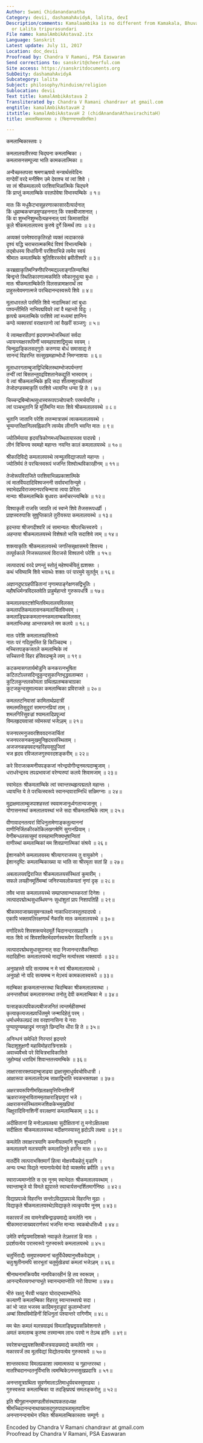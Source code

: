 ```yaml
---
Author: Swami Chidanandanatha
Category: devii, dashamahAvidyA, lalita, devI
Description/comments: Kamalaambika is no different from Kamakala, Bhuvaneswari, Chandika
  or Lalita tripurasundari
File name: kamalAmbikAstava2.itx
Language: Sanskrit
Latest update: July 11, 2017
Location: doc_devii
Proofread by: Chandra V Ramani, PSA Easwaran
Send corrections to: sanskrit@cheerful.com
Site access: https://sanskritdocuments.org
SubDeity: dashamahAvidyA
Subcategory: lalita
Subject: philosophy/hinduism/religion
Sublocation: devii
Text title: kamalAmbikAstava 2
Transliterated by: Chandra V Ramani chandravr at gmail.com
engtitle: kamalAmbikAstavaH 2
itxtitle: kamalAmbikAstavaH 2 (chidAnandanAthavirachitaH)
title: कमलाम्बिकास्तवः २ (चिदानन्दनाथविरचितः)

---
```

  
 कमलाम्बिकास्तवः २   
  
कमलालयतीरस्या चिद्घना कमलाम्बिका ।  
कमलासनसम्पूज्या भाति कामकलात्मिका ॥  
  
अन्वैच्छस्तपसा श्रमणऋषयो मन्त्रार्थसंवेदिनः  
वाग्देवीं वरदे मनीषिण उमे देवाश्च यां त्वां शिवे ।  
सा त्वं श्रीकमलालये परशिवाभिन्नात्मिके चिद्घने  
किं प्राप्तुं कमलाम्बिके वरतपोवेषा विभास्यम्बिके ॥ १॥  
  
मातः किं मधुकैटभासुहरणात्कासारदैत्यार्दनात्  
किं धूम्राम्बकचण्डमुण्डहननात् किं रक्तबीजाशनात् ।  
किं वा शुम्भनिशुम्भदैत्यहननात् पापं किमासादितं  
कूले श्रीकमलालयस्य कुरुषे दुर्गे किमर्थं तपः ॥ २॥  
  
अव्यक्तं परमेश्वराकृतिरहो व्यक्तं त्वदाकारकं  
दृश्यं यद्धि चराचरात्मकमिदं विश्वं विभात्यम्बिके ।  
तद्बोधस्य विधायिनी परशिवाभिन्ने त्वमेव स्वयं  
श्रीमातः कमलाम्बिके श्रुतिशिरस्त्वेवं ब्रवीतीश्वरि ॥ ३॥  
  
करब्रह्माकृतिमन्त्रिणीपरिनमद्यल्लाङ्गलिन्याश्रितं  
बिन्द्वन्ते स्थितिकारणात्मकमिति स्वैकानुभूत्या बुधाः ।  
मातः श्रीकमलाम्बिकेति विलसन्नामाक्षरार्थं तव  
प्राहुस्त्वेवमगात्मजे परचिदानन्दस्वरूपे शिवे ॥ ४॥  
  
मूलाधारतले परमिति शिवे नादात्मिकां त्वां बुधाः  
पश्यन्तीमिति नाभिपद्मविवरे त्वां वै महान्तो विदुः ।  
हृत्पद्मे कमलाम्बिके परशिवे त्वां मध्यमां ज्ञानिनः  
कण्ठे व्यक्तरवां वराक्षरतनो त्वां वैखरीं सञ्जगुः ॥ ५॥  
  
ये त्वामक्षरपीठगां हृदयगाम्भोजस्थितां सर्वदा  
ध्यायन्त्यक्षररूपिणीं भवमहापाशाद्विमुच्य स्वयम् ।  
चिन्मुद्राङ्कितसद्गुरोः करुणया बोधं समासाद्य ते  
सानन्दं विहरन्ति सत्सुखमहाम्भोधौ निमग्नाशयाः ॥ ६॥  
  
मूलाधारगताम्बुजाद्विधिबिलस्थाम्भोजपर्यन्तगां  
तन्वीं त्वां बिसतन्तुवद्रविशतानेकद्युतिं भास्वराम् ।  
ये त्वां श्रीकमलाम्बिके हृदि सदा शीताम्शुवच्छीतलां  
तेजोदण्डसमाकृतिं परशिवे ध्यायन्ति धन्या हि ते । ७॥  
  
चिच्चन्द्रबिम्बोत्थसुधास्वरूपपञ्चोपचारैः परमर्चयन्ति ।  
त्वां पञ्चभूतानि हि मूर्तिमन्ति मातः शिवे श्रीकमलालयस्थे ॥ ८॥  
  
भूतानि जातानि परेशि तत्तन्मात्रासमं त्वत्कमलालयस्थे ।  
भूम्यन्तरिक्षानिलवह्निकानि त्वय्येव लीनानि भवन्ति मातः ॥ ९॥  
  
ज्योतिर्मयाया हृदयत्रिकोणमध्यस्थितायास्तव पादपद्मे ।  
लीनं विचिन्त्य स्वमहो महान्तः नयन्ति कालं कमलालयस्थे ॥ १०॥  
  
श्रीकादिविद्ये कमलालयस्थे त्वन्मूलविद्याजपतो महान्तः ।  
ज्योतिर्मयं ते परचित्स्वरूपं भजन्ति विश्वोत्थविकारहीनम् ॥ ११॥  
  
तेजोरूपविराजिते परशिवाभिन्नप्रकाशात्मिके  
त्वं मातर्वियदादिविश्वजननी सर्वावभासिन्युमे ।  
स्वाभेदप्रविराजमानपरचिन्मात्रा त्वया प्रेरिताः  
मान्याः श्रीकमलाम्बिके बुधवराः कर्माचरन्त्यम्बिके ॥ १२॥  
  
विश्वाकृती राजसि जाग्रति त्वं स्वप्ने शिवे तैजसरूपधर्व्री ।  
प्राज्ञस्वरुपासि सुषुप्तिकाले तुरीयरूपा कमलालयस्थे ॥ १३॥  
  
इदन्तया श्रीजगदीश्वरि त्वं सामान्यतः श्रीपरचित्स्वरुपे ।  
अहन्तया श्रीकमलालयस्थे विशेषतो भासि सदाशिवे त्वम् ॥ १४॥  
  
शक्त्याकृतिः श्रीकमलालयस्थे जगत्सिसृक्षासमये शिवस्य ।  
तत्पूर्वकाले निजरूपतस्त्वं विराजसे विश्वतनो परेशि ॥ १५॥  
  
त्वत्पादपद्मं वरदे प्रणन्तुं स्तोतुं महेश्यर्चयितुं ह्यशक्तः ।  
कथं भविष्यामि शिवे भवाब्धेः शक्तः परं पारमुमे सुतर्तुम् ॥ १६॥  
  
अज्ञानदुष्टग्रहपीडितानां नृणामपाङ्गेक्षणसद्विभूतिः ।  
महौषधिर्मन्त्रविदस्तवेति प्राहुर्महान्तो गुरुरूपधर्त्रि ॥ १७॥  
  
कमलालयतटशोभितविमलालयविलसत्  
कमलापतिकमलासनकमलार्चितविभवम् ।  
कमलाङ्घ्रिककमलाननकमलाम्बकविलसत्  
कमलाभिधमह आन्तरकमले मम कलये ॥ १८॥  
  
मातः परेशि कमलालयहंसिरूपे  
नातः परं गदितुमस्ति हि किञ्चिदम्ब ।  
मच्चित्तपङ्कजतले कमलाम्बिके त्वं  
सच्चित्तनो विहर हंसिवदम्बुजे त्वम् ॥ १९॥  
  
कटकमासगतार्यमोडुनि कनकरत्नभूषिता  
कटितटोल्लसदिन्दुकुन्दसुकान्तिभृद्धवलाम्बरा ।  
कुटिलकुन्तलकोमला ग्रथितप्रलम्बकचाग्रका  
कुटजकुन्दसुमाल्यका कमलाम्बिका प्रविराजते ॥ २०॥  
  
कमलतटनिवासां कामितार्थप्रदात्रीं  
समलमतिसुदूरां सामगानप्रियां ताम् ।  
शमलगिरिसुवज्रां श्यामलादिप्रपूज्यां  
विमलहृदयवासां व्योमरूपां भजेऽहम् ॥ २१॥  
  
यजनपरमनुजवरशिववदनजार्चितां  
भजनपरसनकमुखमुनिहृदयसंस्थिताम् ।  
अजजनकहयवदनहरिहयसुपूजितां  
भज हृदय रविजलजगुरुवरदशङ्करीम् ॥ २२॥  
  
करे विराजत्कमनीयपङ्कजां नरेन्द्रयोगीन्द्रनमत्पदाम्बुजाम् ।  
धराधरेन्द्रस्य तपःप्रभावजां वरेण्यरुपां कलये शिवामजाम् ॥ २३॥  
  
स्वाभेदतः श्रीकमलाम्बिके त्वां स्वान्तस्थहृत्पद्मतले महान्तः ।  
ध्यायन्ति ये ते परचित्स्वरूपे स्वानन्दवाराम्निधिं सन्निमग्नाः ॥ २४॥  
  
मुद्राक्षमालाम्बुजपाशहस्तां स्ववामजानूर्ध्वगतान्यजानुम् ।  
योगासनस्थां कमलालयस्थां भजे सदा श्रीकमलाम्बिके त्वाम् ॥ २५॥  
  
वीणावादनतत्परां विधिनुतामेणाङ्कतुल्याननां  
वाणीनिर्जितकीरकोकिलखगश्रेणिं सुगानप्रियाम् ।  
वेणीबन्धलसत्सुमां वरमहामाणिक्यभूषान्वितां  
वाणीस्थां कमलाम्बिकां मम शिवप्राणात्मिकां संश्रये ॥ २६॥  
  
ईशानकोणे कमलालयस्य श्रीत्यागराजस्य तु वायुकोणे ।  
ईशानदृष्टिः कमलाम्बिकाख्या या भाति सा श्रीरमृता सतां हि ॥ २७॥  
  
अबलालयवद्विराजित श्रीकमलालयसंस्थितां कुमारीम् ।  
सफले लयहीनमूर्तिमम्बां जनिरप्यवलोकयतां नृणां दृक् ॥ २८॥  
  
तवैव भासा कमलालयस्थे सम्प्राप्तवान्भास्करतां दिनेशः ।  
त्वत्पादपद्मोत्थसुधाब्धिमग्नः सुधांशुतां प्राप निशापतिर्हि ॥ २९॥  
  
श्रीकामराजाख्यसुमन्त्रलक्ष्ये नाकाधिराजस्तुतपादपद्मे ।  
एकापि भक्तावलिरक्षणार्थं नैकासि मातः कमलालयस्थे ॥ ३०॥  
  
वर्णादिरूपे शिवशक्त्यभेदमूर्ते चिदानन्दरसप्रदात्रि ।  
मातः शिवे त्वं शिवशक्तिभेदवर्णस्वरूपेण विराजितासि ॥ ३१॥  
  
त्वत्पादपद्मोथसुधासुपानात् सदा निजानन्दरसैकनिष्ठाः  
मदादिहीनाः कमलालयस्थे माद्यन्ति मर्त्यास्तव भक्तवर्याः ॥ ३२॥  
  
अनुग्रहस्ते यदि सत्यमम्ब न मे भयं श्रीकमलालयस्थे ।  
अनुग्रहो नो यदि सत्यमम्ब न मेऽभयं कामकलास्वरूपे ॥ ३३॥  
  
मदम्बिका हृत्कमलान्तरस्था चिदम्बिका श्रीकमलालयस्था ।  
अनन्तसौख्यं कमलासनस्था तनोतु देवी कमलाम्बिका मे ॥ ३४॥  
  
यत्सङ्कल्पविकल्पबीजजनितं त्वन्तर्महीसम्भवं  
कृत्याकृत्यजलप्रवर्धितमुमे जन्मादिहेतुं परम् ।  
धर्माधर्मफलप्रदं तव वरज्ञानासिना ये नराः  
पुण्यापुण्यमहाद्रुमं नगसुते छिन्दन्ति धीरा हि ते ॥ ३५॥  
  
अनिन्धनं समेधिते निरन्तरं हृदन्तरे  
चिदाशुशुक्षणौ महाविमोहरात्रिनाशके ।  
अवाच्यवैभवे परे विचित्रभाविकासिते  
जुहोम्यहं धरादिमं शिवान्ततत्त्वमम्बिके ॥ ३६॥  
  
लाक्षारसारक्तपदाम्बुजाढ्या द्राक्षासुमाधुर्यवचोविधात्री ।  
आक्षारूपा कमलालयेऽम्ब साक्षाद्विभाति स्वकभक्तपक्षा ॥ ३७॥  
  
अक्षरत्रयरूपिणीमखिलाक्षवृत्तिविनाशिनीं  
ऋक्षराजसुभाविताममृताक्षराङ्घ्रियुगां भजे ।  
अक्षरासनसंस्थितामजशिक्षकेभमुखप्रियां  
चिक्षुरादिविनाशिनीं वरलक्षणां कमलाम्बिकाम् ॥ ३८॥  
  
अदीक्षितानां हि मनोऽक्ष्यलक्ष्या सुदीक्षितानां तु मनोऽक्षिलक्ष्या  
सदीक्षिता श्रीकमलालयस्था मदीक्षणस्यास्तु हृदोऽपि लक्ष्या ॥ ३९॥  
  
कमलेति तवाक्षरत्रयाणि कमनीयतमानि शुभप्रदानि ।  
कमलालयगे मलत्रयाणि कमलादिनुते हरन्ति मातः ॥ ४०॥  
  
मातर्देवि त्वत्पराभक्तिमार्गं हित्वा मोक्षस्यैकहेतुं मृडानि ।  
अन्यः पन्था विद्यते नायनायेत्येवं वेदो व्यक्तमेव ब्रवीति ॥ ४१॥  
  
स्वाराज्यमाप्नोति स एव नूनम् स्वाभेदतः श्रीकमलालयस्थाम् ।  
स्वान्ताम्बुजे यो विमले ह्युपास्ते स्वाचार्यसन्दर्शितमार्गनिष्ठः ॥ ४२॥  
  
विद्याप्रपञ्चे विहरन्ति सन्तोऽविद्याप्रपञ्चे विहरन्ति मूढाः ।  
विद्याकृते श्रीकमलालयस्थेऽविद्याकृते त्वत्कृपयैव नूनम् ॥ ४३॥  
  
मकारवर्जं तव वामनेत्रबिन्द्वाढ्यमाद्ये कमलेति नाम ।  
श्रीकामराजाख्यवरार्णरूपं भजन्ति मान्याः स्वकबोधसिध्यै ॥ ४४॥  
  
उमेति वर्णद्वयमादिशक्ते नवाकृते तेऽक्षरतां हि मातः ।  
प्रदर्शयत्येव परास्वरूपे गुरुस्वरूपे कमलालयस्थे ॥ ४५॥  
  
चतुर्भिराद्यैः समुपास्यमानां चतुर्विधैक्यानुभवैकवेद्याम् ।  
चतुःश्रुतीनामपि सारभूतां चतुर्मुखेड्यां कमलां भजेऽहम् ॥ ४६॥  
  
श्रीनाथनामक्रिययैव नामविकारहीनं हि तव स्वरूपम् ।  
आनन्दभैरव्यगभाग्यभूते स्वानन्दमाप्नोति नरो विपाप्मा ॥ ४७॥  
  
भीरुं रक्षतु भैरवी भयहरा घोराद्भवाम्भोनिधेः  
कल्याणी कमलाम्बिका विहरतु स्वान्तस्थपद्मे सदा ।  
कां भो जात भजस्व कादिमनुराड्रूपां कुलाम्भोजगां  
अम्बां विश्वविमोहिनीं विधिनुतां पश्यान्तरे रागिणीम् ॥ ४८॥  
  
मम चेतः कमलं मलत्रयाढ्यं विमलाङ्घ्रिद्वयसन्निवेशनात्ते ।  
अमलं कमलाम्ब कुरुष्व तस्मान्मम लाभः परमो न तेऽम्ब हानिः ॥ ४९॥  
  
स्वरेशचन्द्रद्वयशक्तिबीजत्रयाढ्यमाद्ये कमलेति नाम ।  
मकारवर्जं तव मूलविद्यां विद्योतयत्येव गुरुस्वरूपे ॥ ५०॥  
  
शान्तस्वरूपा विमलप्रकाशा त्वमात्मरूपा च गुहान्तरस्था ।  
मातश्चिदानन्दतनुर्विभासि त्वमम्बिकेऽनन्तसुखप्रदात्रि ॥ ५१॥  
  
अनन्तसूत्रग्रथिता सुवर्णमालाऽतिमाधुर्यवचस्सुमाढ्या ।  
गुरुस्वरूपा कमलाम्बिका या तदङ्घ्रिपद्मं समलङ्करोतु ॥ ५२॥  
  
इति श्रीगुहानन्दमण्डलीसंस्थापकतदध्यक्ष  
श्रीमच्चिदानन्दनाथाख्यसद्गुरुपादाब्जामृतपायिना  
अनन्तानन्दनाथेन रचितः श्रीकमलाम्बिकास्तवः सम्पूर्णः ॥  
  
  
Encoded by Chandra V Ramani chandravr at gmail.com  
Proofread by Chandra V Ramani, PSA Easwaran  
  
